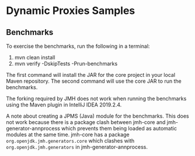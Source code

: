 # Dynamic Proxies Samples

## Benchmarks

To exercise the benchmarks, run the following in a terminal:

 1. mvn clean install
 2. mvn verify -DskipTests -Prun-benchmarks
 
The first command will install the JAR for the core project in your local Maven repository.
 The second command will use the core JAR to run the benchmarks.

The forking required by JMH does not work when running the benchmarks using the Maven plugin in IntelliJ IDEA 2019.2.4.
 
A note about creating a JPMS (Java) module for the benchmarks.
 This does not work because there is a package clash between jmh-core and 
 jmh-generator-annprocess which prevents them being loaded as automatic modules
 at the same time.  jmh-core has a package `org.openjdk.jmh.generators.core` which clashes with
 `org.openjdk.jmh.generators` in jmh-generator-annprocess.
 